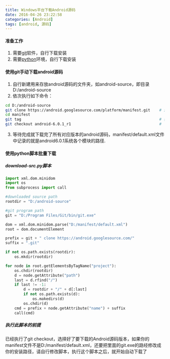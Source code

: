 ```yaml
---
title: Windows平台下载Android源码
date: 2016-04-26 23:22:58
categories: [Android]
tags: [android, 源码]
---
```


#### 准备工作
1. 需要[git](https://git-scm.com/download/)软件，自行下载安装
2. 需要[python](https://www.python.org/)环境，自行下载安装

  <!--more-->

#### 使用git手动下载android源码
1. 自行新建用来存放android源码的文件夹，如android-source，即目录D:/android-source
2. 依次执行如下命令：
``` bash
cd D:/android-source
git clone https://android.googlesource.com/platform/manifest.git    # 遇到443错误码的就是被墙了，自行翻墙解决
cd manifest
git tag                                                             # 列出android各个分支版本
git checkout android-6.0.1_r1                                       # 下载需要的android源码
```
3. 等待完成就下载完了所有对应版本的android源码，manifest/default.xml文件中记录的就是android6.0.1系统各个模块的路径.

#### 使用python脚本批量下载
##### download-src.py脚本
```python
import xml.dom.minidom
import os
from subprocess import call

#downloaded source path
rootdir = "D:/android-source"

#git program path
git = "D:/Program Files/Git/bin/git.exe"

dom = xml.dom.minidom.parse("D:/manifest/default.xml")
root = dom.documentElement

prefix = git + " clone https://android.googlesource.com/"
suffix = ".git"

if not os.path.exists(rootdir):
    os.mkdir(rootdir)

for node in root.getElementsByTagName("project"):
    os.chdir(rootdir)
    d = node.getAttribute("path")
    last = d.rfind("/")
    if last != -1:
        d = rootdir + "/" + d[:last]
        if not os.path.exists(d):
            os.makedirs(d)
        os.chdir(d)
    cmd = prefix + node.getAttribute("name") + suffix
    call(cmd)
```
##### 执行此脚本的前提
已经执行了git checkout，选择好了要下载的Android源码版本，如果你的manifest文件不是D:/manifest/default.xml，还要把里面的git.exe的路经修改成你的安装路径，请自行修改脚本，执行这个脚本之后，就开始自动下载了
